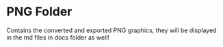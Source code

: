 # PNG Folder
Contains the converted and exported PNG graphics, they will be displayed in the md files in docs folder as well!
